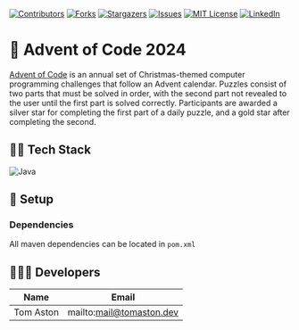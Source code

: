 [![Contributors][contributors-shield]][contributors-url]
[![Forks][forks-shield]][forks-url]
[![Stargazers][stars-shield]][stars-url]
[![Issues][issues-shield]][issues-url]
[![MIT License][license-shield]][license-url]
[![LinkedIn][linkedin-shield]][linkedin-url]

# 🎄 Advent of Code 2024

[Advent of Code](https://adventofcode.com/) is an annual set of Christmas-themed computer programming challenges that follow an Advent calendar. Puzzles consist of two parts that must be solved in order, with the second part not revealed to the user until the first part is solved correctly. Participants are awarded a silver star for completing the first part of a daily puzzle, and a gold star after completing the second.


## 🧑‍💻 Tech Stack

![Java]

## 🔧 Setup

### Dependencies
All maven dependencies can be located in ```pom.xml```

## 🧑‍🤝‍🧑 Developers 

| Name           | Email                      |
| -------------- | -------------------------- |
| Tom Aston      | mailto:mail@tomaston.dev     |

<!-- MARKDOWN LINKS & IMAGES -->
<!-- https://www.markdownguide.org/basic-syntax/#reference-style-links -->
[contributors-shield]: https://img.shields.io/github/contributors/TomAston1996/advent-of-code-24.svg?style=for-the-badge
[contributors-url]: https://github.com/TomAston1996/advent-of-code-24/graphs/contributors
[forks-shield]: https://img.shields.io/github/forks/TomAston1996/advent-of-code-24.svg?style=for-the-badge
[forks-url]: https://github.com/TomAston1996/advent-of-code-24/network/members
[stars-shield]: https://img.shields.io/github/stars/TomAston1996/advent-of-code-24.svg?style=for-the-badge
[stars-url]: https://github.com/TomAston1996/advent-of-code-24/stargazers
[issues-shield]: https://img.shields.io/github/issues/TomAston1996/advent-of-code-24.svg?style=for-the-badge
[issues-url]: https://github.com/TomAston1996/advent-of-code-24/issues
[license-shield]: https://img.shields.io/github/license/TomAston1996/advent-of-code-24.svg?style=for-the-badge
[license-url]: https://github.com/TomAston1996/advent-of-code-24/blob/master/LICENSE.txt
[linkedin-shield]: https://img.shields.io/badge/-LinkedIn-black.svg?style=for-the-badge&logo=linkedin&colorB=555
[linkedin-url]: https://linkedin.com/in/tomaston96
[Java]: https://img.shields.io/badge/java-%23ED8B00.svg?style=for-the-badge&logo=openjdk&logoColor=white
